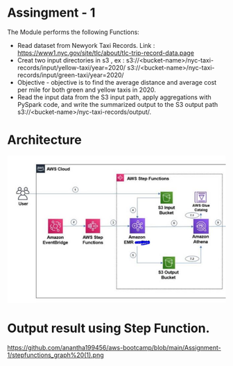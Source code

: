 # Assingment - 1 
The Module performs the following Functions:

* Read dataset from Newyork Taxi Records.
  Link : https://www1.nyc.gov/site/tlc/about/tlc-trip-record-data.page
* Creat two input directories in s3 , ex :
  s3://&lt;bucket-name&gt;/nyc-taxi-records/input/yellow-taxi/year=2020/
  s3://&lt;bucket-name&gt;/nyc-taxi-records/input/green-taxi/year=2020/
* Objective - objective is to find the average distance and average cost per mile for
  both green and yellow taxis in 2020.
* Read the input data from the S3 input path, apply aggregations with PySpark code,
  and  write the summarized output to the S3 output path 
     s3://&lt;bucket-name&gt;/nyc-taxi-records/output/.

# Architecture 

![alt text](https://github.com/anantha199456/aws-bootcamp/blob/main/Assignment-1/architecture-new.JPG)

# Output result using Step Function.

https://github.com/anantha199456/aws-bootcamp/blob/main/Assignment-1/stepfunctions_graph%20(1).png
